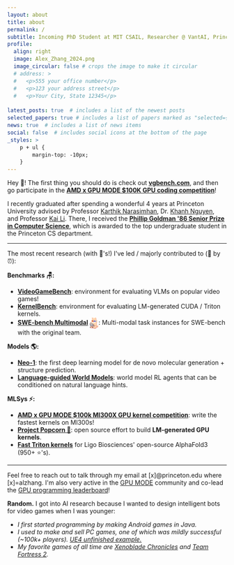 ```yaml
---
layout: about
title: about
permalink: /
subtitle: Incoming PhD Student at MIT CSAIL, Researcher @ VantAI, Princeton CS '24
profile:
  align: right
  image: Alex_Zhang_2024.png
  image_circular: false # crops the image to make it circular
  # address: >
  #   <p>555 your office number</p>
  #   <p>123 your address street</p>
  #   <p>Your City, State 12345</p>

latest_posts: true  # includes a list of the newest posts
selected_papers: true # includes a list of papers marked as "selected={true}"
news: true  # includes a list of news items
social: false  # includes social icons at the bottom of the page
_styles: >
    p + ul {
        margin-top: -10px;
    }
---
```


Hey 👋! The first thing you should do is check out **[vgbench.com](https://www.vgbench.com/)**, and then go participate in the **[AMD x GPU MODE $100K GPU coding competition](https://www.datamonsters.com/amd-developer-challenge-2025)**!

I recently graduated after spending a wonderful 4 years at Princeton University advised by Professor <a href="https://www.cs.princeton.edu/~karthikn/">Karthik Narasimhan</a>, Dr. <a href="https://machineslearner.com">Khanh Nguyen</a>, and Professor <a href="https://www.cs.princeton.edu/~li/">Kai Li</a>. There, I received the **<a href="https://www.cs.princeton.edu/news/class-day-department-celebrates-accomplishments-graduates">Phillip Goldman '86 Senior Prize in Computer Science</a>**, which is awarded to the top undergraduate student in the Princeton CS department.


<hr>
<p style="margin-bottom: 0.5rem;">The most recent research (with 🔗's!) I've led / majorly contributed to (🔀 by ⏰):</p>
<p style="margin-bottom: 0.5rem;"><b>Benchmarks 🪑:</b></p>
<ul>
<li> <b><a href="https://vgbench.com">VideoGameBench</a></b>: environment for evaluating VLMs on popular video games!</li>
<li> <b><a href="https://arxiv.org/abs/2502.10517v1">KernelBench</a></b>: environment for evaluating LM-generated CUDA / Triton kernels.</li>
<li> <a href="https://www.swebench.com/multimodal.html"><b>SWE-bench Multimodal</b></a> <img src="assets/img/swellamamm.png" alt="emoji" width="20" style="vertical-align: middle;">: Multi-modal task instances for SWE-bench with the original team. </li>
</ul>

<p style="margin-bottom: 0.5rem;"><b>Models 🌎:</b></p>
<ul>
<li> <a href="https://www.vant.ai/neo-1"><b>Neo-1</b></a>: the first deep learning model for de novo molecular generation + structure prediction. </li>
<li> <a href="https://arxiv.org/abs/2402.01695"><b>Language-guided World Models</b></a>: world model RL agents that can be conditioned on natural language hints. </li>
</ul>

<p style="margin-bottom: 0.5rem;"><b>MLSys ⚡:</b></p>
<ul>
<li> <a href="https://www.datamonsters.com/amd-developer-challenge-2025"><b>AMD x GPU MODE $100k MI300X GPU kernel competition</b></a>: write the fastest kernels on MI300s! </li>
<li> <a href="https://gpu-mode.github.io/popcorn/"><b>Project Popcorn 🍿</b></a>: open source effort to build <b>LM-generated GPU kernels</b>. </li>
<li> <a href="https://github.com/Ligo-Biosciences/AlphaFold3?tab=readme-ov-file#msa-pair-averaging-efficiency"><b>Fast Triton kernels</b></a> for Ligo Biosciences' open-source AlphaFold3 (950+ ⭐'s). </li>
</ul>
<hr>
<!-- in  and <a href="https://arxiv.org/abs/2302.04449">guiding</a> agent behavior in different data modalities</b> to create more reliable, interpretable, and less data hungry AI models. I'm also very interested -->

Feel free to reach out to talk through
my email at [x]@princeton.edu where [x]=alzhang. 
I'm also very active in the <a href="https://www.youtube.com/channel/UCJgIbYl6C5no72a0NUAPcTA">GPU MODE</a> community and 
co-lead the <a href="https://www.gpumode.com/">GPU programming leaderboard</a>!

<p style="margin-bottom: 0.1rem;"><b>Random.</b> I got into AI research because I wanted to design intelligent bots for video games when I was younger:</p>
<ul>
<li> <em> I first started programming by making Android games in Java. </em> </li>
<li> <em> I used to make and sell PC games, one of which was mildly successful (~100k+ players). <a href="https://www.youtube.com/watch?v=6Mmfo44FxhA">UE4 unfinished example.</a> </em> </li>
<li> <em> My favorite games of all time are <a href="https://en.wikipedia.org/wiki/Xenoblade_Chronicles_(video_game)">Xenoblade Chronicles</a> and <a href="https://www.teamfortress.com/">Team Fortress 2</a>. </em> </li>
</ul>

